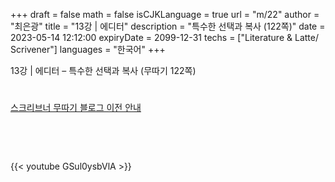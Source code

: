 +++
draft = false
math = false
isCJKLanguage = true
url = "m/22"
author = "최은광"
title = "13강 | 에디터"
description = "특수한 선택과 복사 (122쪽)"
date = 2023-05-14 12:12:00
expiryDate = 2099-12-31
techs = ["Literature & Latte/ Scrivener"]
languages = "한국어"
+++

13강 | 에디터 – 특수한 선택과 복사 (무따기 122쪽)

<!--more--> 

#

[스크리브너 무따기 블로그 이전 안내](../../docs/scrivener/newsroom/scrivener-notice-01/)

<br>

<script async src="https://pagead2.googlesyndication.com/pagead/js/adsbygoogle.js?client=ca-pub-2618164900782657"
     crossorigin="anonymous"></script>
<ins class="adsbygoogle"
     style="display:block"
     data-ad-format="autorelaxed"
     data-ad-client="ca-pub-2618164900782657"
     data-ad-slot="3789799679"></ins>
<script>
     (adsbygoogle = window.adsbygoogle || []).push({});
</script>

<br>

{{< youtube GSul0ysbVlA >}}

#